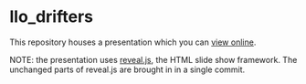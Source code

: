 # llo_drifters

This repository houses a presentation which you can
[view online](http://tbnorth.github.io/llo_drifters).

NOTE: the presentation uses [reveal.js](http://lab.hakim.se/reveal-js/),
the HTML slide show framework.  The unchanged parts of reveal.js are
brought in in a single commit.
